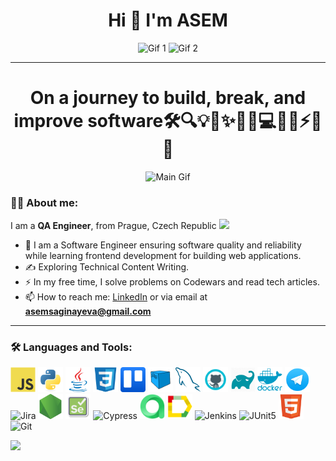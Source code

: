 <h1 align="center">Hi 👋 I'm ASEM</h1>
<div id="header" align="center">
  <img src="https://media.giphy.com/media/137EaR4vAOCn1S/giphy.gif" width="250" alt="Gif 1" />
  <img src="https://media.giphy.com/media/QpVUMRUJGokfqXyfa1/giphy.gif" width="250" alt="Gif 2" />
</div>

<hr />

<h1 align="center">On a journey to build, break, and improve software🛠️🔍💡🚀✨🤖🔧💻👩‍💻⚡🚧🎯</h1>

<div align="center">
  <img src="https://media.giphy.com/media/R7LhjeNSLeOaYQZHe0/giphy-downsized-large.gif" width="750"  height="300"" alt="Main Gif" />
</div>

<h3 align="left">👩‍💻 About me:</h3>

I am a **QA Engineer**, from Prague, Czech Republic <img src="https://media.giphy.com/media/WUlplcMpOCEmTGBtBW/giphy.gif" width="30">  

- 🔧 I am a Software Engineer ensuring software quality and reliability while learning frontend development for building web applications.  
- ✍️ Exploring Technical Content Writing.  
- ⚡ In my free time, I solve problems on Codewars and read tech articles.  
- 📫 How to reach me: [LinkedIn](https://www.linkedin.com/in/assemgul-saginayeva/) or via email at **asemsaginayeva@gmail.com**  

<hr />

<h3 align="left">🛠 Languages and Tools:</h3>
<p align="left">
  <img src="https://raw.githubusercontent.com/devicons/devicon/master/icons/javascript/javascript-original.svg" title="JavaScript" alt="JavaScript" width="40" height="40"/>
  <img src="https://raw.githubusercontent.com/devicons/devicon/master/icons/python/python-original.svg" title="Python" alt="Python" width="40" height="40"/>
  <img src="https://raw.githubusercontent.com/devicons/devicon/master/icons/java/java-original.svg" title="Java" alt="Java" width="40" height="40"/>
  <img src="https://raw.githubusercontent.com/devicons/devicon/master/icons/css3/css3-original.svg" title="CSS3" alt="css3" width="40" height="40"/>
  <img src="https://raw.githubusercontent.com/devicons/devicon/master/icons/trello/trello-original.svg" title="Trello" alt="Trello" width="40" height="40"/>
  <img src="https://github.com/saginayeva/saginayeva/blob/main/selenoid.svg" title="Selenoid" alt="Selenoid" width="40" height="40"/>
  <img src="https://raw.githubusercontent.com/devicons/devicon/master/icons/mysql/mysql-original.svg" title="MySQL" alt="mysql" width="40" height="40"/>
  <img src="https://github.com/saginayeva/saginayeva/blob/main/icons8-github.svg" title="Github" alt="Github" width="40" height="40"/>
  <img src="https://github.com/saginayeva/saginayeva/blob/main/gradle.png" title="Gradle" alt="Gradle" width="40" height="40"/>
  <img src="https://github.com/saginayeva/saginayeva/blob/main/docker.svg" title="Docker" alt="Docker" width="40" height="40"/>
  <img src="https://github.com/saginayeva/saginayeva/blob/main/telegram_icon.png.png" title="Telegram" alt="Telegram" width="40" height="40"/>
  <img src="https://cdn.jsdelivr.net/gh/devicons/devicon@latest/icons/jira/jira-original.svg" title="Jira" alt="Jira" width="40" height="40"/> 
  <img src="https://raw.githubusercontent.com/devicons/devicon/master/icons/nodejs/nodejs-original.svg" title="Node.js" alt="nodejs" width="40" height="40"/>
  <img src="https://github.com/saginayeva/saginayeva/blob/main/selenium.svg" title="Selenium" alt="Selenium" width="40" height="40"/>
  <img src="https://cdn.jsdelivr.net/gh/devicons/devicon@latest/icons/cypressio/cypressio-original.svg" title="Cypress" alt="Cypress" width="40" height="40" /> 
  <img src="https://github.com/saginayeva/saginayeva/blob/main/allure_testops.png" title="Allure Testops" alt="Allure Testops" width="40" height="40" /> 
  <img src="https://github.com/saginayeva/saginayeva/blob/main/allure_report.png" title="Allure" alt="Allure" width="40" height="40" /> 
  <img src="https://cdn.jsdelivr.net/gh/devicons/devicon@latest/icons/jenkins/jenkins-original.svg" title="Jenkins" alt="Jenkins" width="40" height="40"/>
  <img src="https://cdn.jsdelivr.net/gh/devicons/devicon@latest/icons/junit/junit-original.svg" title="JUnit5" alt="JUnit5" width="40" height="40"/>
  <img src="https://raw.githubusercontent.com/devicons/devicon/master/icons/html5/html5-original.svg" title="HTML" alt="html5" width="40" height="40"/>
  <img src="https://cdn.jsdelivr.net/gh/devicons/devicon@latest/icons/git/git-original.svg" title="Git" alt="Git" width="40" height="40"/>
</p>
 
![](https://komarev.com/ghpvc/?username=saginayeva)

